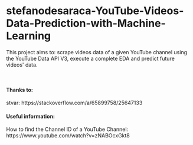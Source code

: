 # stefanodesaraca-YouTube-Videos-Data-Prediction-with-Machine-Learning
This project aims to: scrape videos data of a given YouTube channel using the YouTube Data API V3, execute a complete EDA and predict future videos' data.

<br>

<h4>Thanks to:</h4>
stvar: https://stackoverflow.com/a/65899758/25647133

<h4>Useful information:</h4>
How to find the Channel ID of a YouTube Channel: https://www.youtube.com/watch?v=zNABOcxGkt8
